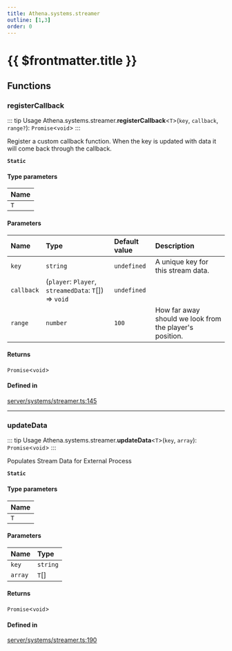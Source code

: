 ```yaml
---
title: Athena.systems.streamer
outline: [1,3]
order: 0
---
```


# {{ $frontmatter.title }}


## Functions

### registerCallback

::: tip Usage
Athena.systems.streamer.**registerCallback**<`T`\>(`key`, `callback`, `range?`): `Promise`<`void`\>
:::

Register a custom callback function.
When the key is updated with data it will come back through the callback.

**`Static`**

#### Type parameters

| Name |
| :------ |
| `T` |

#### Parameters

| Name | Type | Default value | Description |
| :------ | :------ | :------ | :------ |
| `key` | `string` | `undefined` | A unique key for this stream data. |
| `callback` | (`player`: `Player`, `streamedData`: `T`[]) => `void` | `undefined` |  |
| `range` | `number` | `100` | How far away should we look from the player's position. |

#### Returns

`Promise`<`void`\>

#### Defined in

[server/systems/streamer.ts:145](https://github.com/Stuyk/altv-athena/blob/106130f/src/core/server/systems/streamer.ts#L145)

___

### updateData

::: tip Usage
Athena.systems.streamer.**updateData**<`T`\>(`key`, `array`): `Promise`<`void`\>
:::

Populates Stream Data for External Process

**`Static`**

#### Type parameters

| Name |
| :------ |
| `T` |

#### Parameters

| Name | Type |
| :------ | :------ |
| `key` | `string` |
| `array` | `T`[] |

#### Returns

`Promise`<`void`\>

#### Defined in

[server/systems/streamer.ts:190](https://github.com/Stuyk/altv-athena/blob/106130f/src/core/server/systems/streamer.ts#L190)
